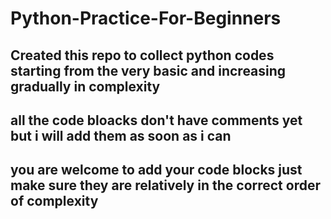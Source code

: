# Python-Practice-For-Beginners
## Created this repo to collect python codes starting from the very basic and increasing gradually in complexity
## all the code bloacks don't have comments yet but i will add them as soon as i can
## you are welcome to add your code blocks just make sure they are relatively in the correct order of complexity
